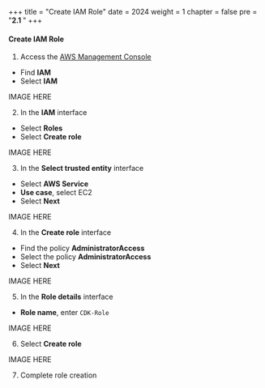 +++
title = "Create IAM Role"
date = 2024
weight = 1
chapter = false
pre = "<b>2.1 </b>"
+++

#### Create IAM Role

1. Access the [AWS Management Console](https://aws.amazon.com/console/)

  - Find **IAM**
  - Select **IAM**

IMAGE HERE

2. In the **IAM** interface

  - Select **Roles**
  - Select **Create role**

IMAGE HERE

3. In the **Select trusted entity** interface

  - Select **AWS Service**
  - **Use case**, select EC2
  - Select **Next**

IMAGE HERE

4. In the **Create role** interface

  - Find the policy **AdministratorAccess**
  - Select the policy **AdministratorAccess**
  - Select **Next**

IMAGE HERE

5. In the **Role details** interface

  - **Role name**, enter `CDK-Role`

IMAGE HERE

6. Select **Create role**

IMAGE HERE

7. Complete role creation
